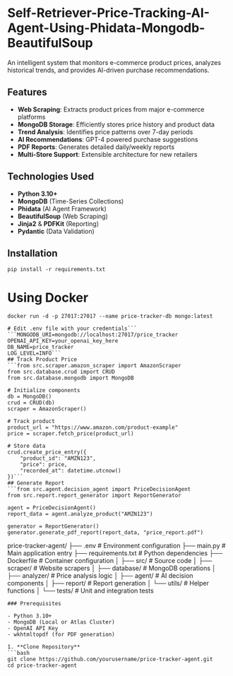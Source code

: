 # Self-Retriever-Price-Tracking-AI-Agent-Using-Phidata-Mongodb-BeautifulSoup

An intelligent system that monitors e-commerce product prices, analyzes historical trends, and provides AI-driven purchase recommendations.

## Features

- **Web Scraping**: Extracts product prices from major e-commerce platforms
- **MongoDB Storage**: Efficiently stores price history and product data
- **Trend Analysis**: Identifies price patterns over 7-day periods
- **AI Recommendations**: GPT-4 powered purchase suggestions
- **PDF Reports**: Generates detailed daily/weekly reports
- **Multi-Store Support**: Extensible architecture for new retailers

## Technologies Used

- **Python 3.10+**
- **MongoDB** (Time-Series Collections)
- **Phidata** (AI Agent Framework)
- **BeautifulSoup** (Web Scraping)
- **Jinja2** & **PDFKit** (Reporting)
- **Pydantic** (Data Validation)

## Installation
```pip install -r requirements.txt```
# Using Docker
```docker run -d -p 27017:27017 --name price-tracker-db mongo:latest```
```cp .env.example .env
# Edit .env file with your credentials```
```MONGODB_URI=mongodb://localhost:27017/price_tracker
OPENAI_API_KEY=your_openai_key_here
DB_NAME=price_tracker
LOG_LEVEL=INFO```
## Track Product Price
```from src.scraper.amazon_scraper import AmazonScraper
from src.database.crud import CRUD
from src.database.mongodb import MongoDB

# Initialize components
db = MongoDB()
crud = CRUD(db)
scraper = AmazonScraper()

# Track product
product_url = "https://www.amazon.com/product-example"
price = scraper.fetch_price(product_url)

# Store data
crud.create_price_entry({
    "product_id": "AMZN123",
    "price": price,
    "recorded_at": datetime.utcnow()
})```
## Generate Report
```from src.agent.decision_agent import PriceDecisionAgent
from src.report.report_generator import ReportGenerator

agent = PriceDecisionAgent()
report_data = agent.analyze_product("AMZN123")

generator = ReportGenerator()
generator.generate_pdf_report(report_data, "price_report.pdf")
```
price-tracker-agent/
├── .env                    # Environment configuration
├── main.py                 # Main application entry
├── requirements.txt        # Python dependencies
├── Dockerfile              # Container configuration
│
├── src/                    # Source code
│   ├── scraper/            # Website scrapers
│   ├── database/           # MongoDB operations
│   ├── analyzer/           # Price analysis logic
│   ├── agent/              # AI decision components
│   ├── report/             # Report generation
│   └── utils/              # Helper functions
│
└── tests/                  # Unit and integration tests
```
### Prerequisites

- Python 3.10+
- MongoDB (Local or Atlas Cluster)
- OpenAI API Key
- wkhtmltopdf (for PDF generation)

1. **Clone Repository**
```bash
git clone https://github.com/yourusername/price-tracker-agent.git
cd price-tracker-agent
